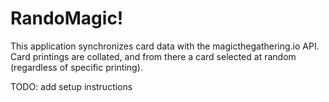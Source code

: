 # RandoMagic!

This application synchronizes card data with the magicthegathering.io API. Card printings are collated, and from there a card selected at random (regardless of specific printing).

TODO: add setup instructions
